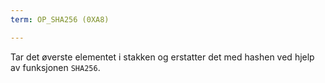 ```yaml
---
term: OP_SHA256 (0XA8)

---
```

Tar det øverste elementet i stakken og erstatter det med hashen ved hjelp av funksjonen `SHA256`.